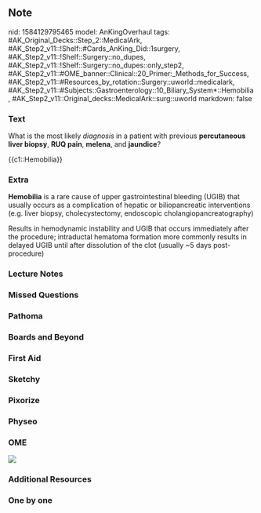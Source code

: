 ## Note
nid: 1584129795465
model: AnKingOverhaul
tags: #AK_Original_Decks::Step_2::MedicalArk, #AK_Step2_v11::!Shelf::#Cards_AnKing_Did::1surgery, #AK_Step2_v11::!Shelf::Surgery::no_dupes, #AK_Step2_v11::!Shelf::Surgery::no_dupes::only_step2, #AK_Step2_v11::#OME_banner::Clinical::20_Primer:_Methods_for_Success, #AK_Step2_v11::#Resources_by_rotation::Surgery::uworld::medicalark, #AK_Step2_v11::#Subjects::Gastroenterology::10_Biliary_System*::Hemobilia, #AK_Step2_v11::Original_decks::MedicalArk::surg::uworld
markdown: false

### Text
What is the most likely <i>diagnosis</i> in a patient with previous
<b>percutaneous liver biopsy</b>, <b>RUQ pain</b>, <b>melena</b>,
and <b>jaundice</b>?
<div>
  {{c1::Hemobilia}}
</div>

### Extra
<b>Hemobilia</b> is a rare cause of upper gastrointestinal bleeding
(UGIB) that usually occurs as a complication of hepatic or
biliopancreatic interventions (e.g. liver biopsy, cholecystectomy,
endoscopic cholangiopancreatography)
<div>
  Results in hemodynamic instability and UGIB that occurs
  immediately after the procedure; intraductal hematoma formation
  more commonly results in delayed UGIB until after dissolution of
  the clot (usually ~5 days post-procedure)
</div>

### Lecture Notes


### Missed Questions


### Pathoma


### Boards and Beyond


### First Aid


### Sketchy


### Pixorize


### Physeo


### OME
<div class="ome-widget">
  <a href="https://onlinemeded.org/spa/surgery?ref=anki"><img src=
  "_OME_AnkiFlashcards_Topic_6.png"></a>
</div>

### Additional Resources


### One by one

